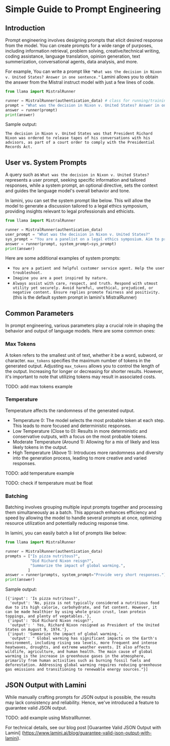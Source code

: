 # Simple Guide to Prompt Engineering

## Introduction

Prompt engineering involves designing prompts that elicit desired response
from the model. You can create prompts for a wide range of purposes, including
information retrieval, problem solving, creative/technical writing,
coding assistance, language translation, opinion generation,
text summerization, conversational agents, data analysis, and more.

For example, You can write a prompt like
`"What was the decision in Nixon v. United States? Answer in one sentence."`
Lamini allows you to obtain the answer from the Mistral instruct model
with just a few lines of code.


```python
from llama import MistralRunner

runner = MistralRunner(authentication_data) # class for running/training a Mistral mode
prompt = "What was the decision in Nixon v. United States? Answer in one sentence."
answer = runner(prompt)
print(answer)
```

Sample output:

```
The decision in Nixon v. United States was that President Richard Nixon was ordered to release tapes of his conversations with his advisors, as part of a court order to comply with the Presidential Records Act.
```

## User vs. System Prompts

A query such as `What was the decision in Nixon v. United States?` represents a user prompt,
seeking specific information and tailored responses, while a system prompt, an optional
directive, sets the context and guides the language model's overall behavior and tone.

In lamini, you can set the system prompt like below. This will allow the model to generate a
discussion tailored to a legal ethics symposium, providing insights
relevant to legal professionals and ethicists.
```python
from llama import MistralRunner

runner = MistralRunner(authentication_data)
user_prompt = "What was the decision in Nixon v. United States?"
sys_prompt = "You are a panelist on a legal ethics symposium. Aim to provide a comprehensive analysis suitable for an audience of legal professionals and ethicists."
answer = runner(prompt, system_prompt=sys_prompt)
print(answer)
```

Here are some additional examples of system prompts:

* `You are a patient and helpful customer service agent. Help the user troubleshoot.`
* `Imagine you are a poet inspired by nature.`
* `Always assist with care, respect, and truth. Respond with utmost utility yet securely. Avoid harmful, unethical, prejudiced, or negative content. Ensure replies promote fairness and positivity.` (this is the default system prompt in lamini's MistralRunner)

## Common Parameters

In prompt engineering, various parameters play a crucial role in shaping the behavior and output of language models.
Here are some common ones:

### Max Tokens

A token refers to the smallest unit of text, whether it be a word, subword, or character.
`max_tokens` specifies the maximum number of tokens in the generated output.
Adjusting `max_tokens` allows you to control the length of the output. Increasing for longer
or decreasing for shorter results. However, it's important to note that utilizing tokens
may result in associated costs.

TODO: add max tokens example

### Temperature

Temperature affects the randomness of the generated output.
* Temperature 0: The model selects the most probable token at each step. This leads to more focused and deterministic responses.
* Low Temperature (Close to 0): Results in more deterministic and conservative outputs, with a focus on the most probable tokens.
* Moderate Temperature (Around 1): Allowing for a mix of likely and less likely tokens in the output.
* High Temperature (Above 1): Introduces more randomness and diversity into the generation process, leading to more creative and varied responses.

TODO: add temperature example

TODO: check if temperature must be float

### Batching

Batching involves grouping multiple input prompts together and processing them simultaneously as a
batch.  This approach enhances efficiency and speed by allowing the model to handle several prompts
at once, optimizing resource utilization and potentially reducing response time.

In lamini, you can easily batch a list of prompts like below:

```python
from llama import MistralRunner

runner = MistralRunner(authentication_data)
prompts = ["Is pizza nutritous?",
           "Did Richard Nixon reisgn?",
           "Summarize the impact of global warming.",
          ]
answer = runner(prompts, system_prompt="Provide very short responses."))
print(answer)
```

Sample output:
```
[{'input': 'Is pizza nutritous?',
  'output': 'No, pizza is not typically considered a nutritious food due to its high calorie, carbohydrate, and fat content. However, it can be made healthier by using whole grain crust, lean protein toppings, and plenty of vegetables.'},
 {'input': 'Did Richard Nixon reisgn?',
  'output': ' Yes, Richard Nixon resigned as President of the United States on August 9, 1974.'},
 {'input: 'Summarize the impact of global warming.',
  'output': " Global warming has significant impacts on the Earth's environment, including rising sea levels, more frequent and intense heatwaves, droughts, and extreme weather events. It also affects wildlife, agriculture, and human health. The main cause of global warming is the increase in greenhouse gases in the atmosphere, primarily from human activities such as burning fossil fuels and deforestation. Addressing global warming requires reducing greenhouse gas emissions and transitioning to renewable energy sources."}]
```

## JSON Output with Lamini

While manually crafting prompts for JSON output is possible,
the results may lack consistency and reliability.
Hence, we've introduced a feature to guarantee valid JSON output.

TODO: add example using MistralRunner.

For technical details, see our blog post
[Guarantee Valid JSON Output with Lamini]
(https://www.lamini.ai/blog/guarantee-valid-json-output-with-lamini).
